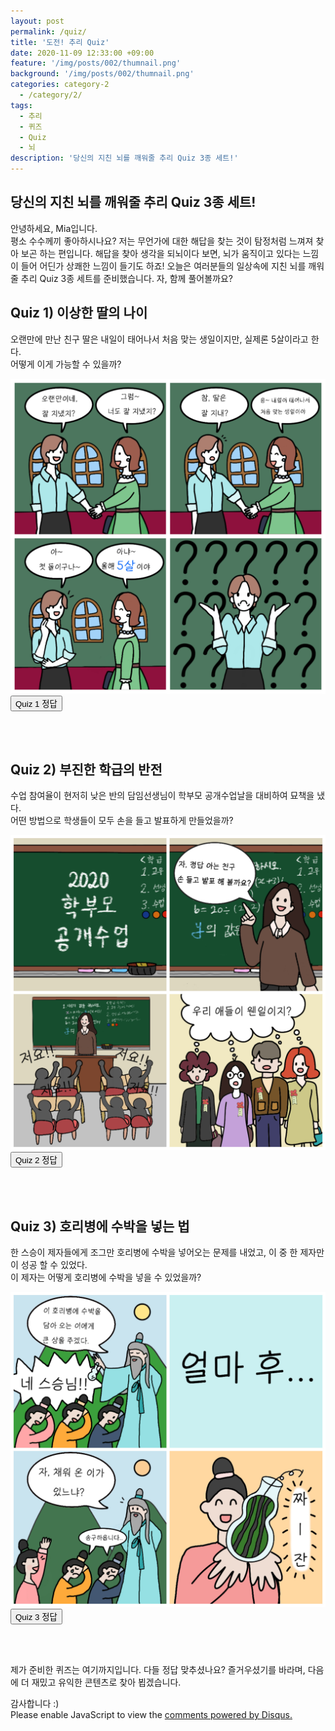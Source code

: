 ```yaml
---
layout: post
permalink: /quiz/
title: '도전! 추리 Quiz'
date: 2020-11-09 12:33:00 +09:00
feature: '/img/posts/002/thumnail.png'
background: '/img/posts/002/thumnail.png'
categories: category-2
  - /category/2/
tags:
  - 추리
  - 퀴즈
  - Quiz
  - 뇌
description: '당신의 지친 뇌를 깨워줄 추리 Quiz 3종 세트!'
---
```

## 당신의 지친 뇌를 깨워줄 추리 Quiz 3종 세트!

<p>안녕하세요, Mia입니다.<br>
평소 수수께끼 좋아하시나요? 저는 무언가에 대한 해답을 찾는 것이 탐정처럼 느껴져 찾아 보곤 하는 편입니다.
해답을 찾아 생각을 되뇌이다 보면, 뇌가 움직이고 있다는 느낌이 들어 어딘가 상쾌한 느낌이 들기도 하죠!
오늘은 여러분들의 일상속에 지친 뇌를 깨워줄 추리 Quiz 3종 세트를 준비했습니다. 자, 함께 풀어볼까요?</p>

<h2>Quiz 1)	이상한 딸의 나이</h2>

<p>오랜만에 만난 친구 딸은 내일이 태어나서 처음 맞는 생일이지만, 실제론 5살이라고 한다.<br>
어떻게 이게 가능할 수 있을까?</p>

![Quiz 1](/img/posts/002/quiz1.jpg)
<br>
<input id="btn1" type="button" value="Quiz 1 정답">
<div id="1"></div>
<script>
    var a = document.getElementById('1');
    var text = function() {
      a.innerHTML = '<p>친구의 딸은 2016년 2월29일 윤년에 태어났기 때문에 2020년 2월 29일이 태어나서 처음 맞는 생일이지만, 실제로는 5살이다.</p>';
      }
    var b = document.querySelector('#btn1');
    b.addEventListener('click', text);
</script>
<br>
<br>

<h2>Quiz 2)	부진한 학급의 반전</h2>

<p>수업 참여율이 현저히 낮은 반의 담임선생님이 학부모 공개수업날을 대비하여 묘책을 냈다.<br>
어떤 방법으로 학생들이 모두 손을 들고 발표하게 만들었을까?</p>

![Quiz 2](/img/posts/002/quiz2.jpg)
<br>
<input id="btn2" type="button" value="Quiz 2 정답">
<div id="2"></div>
<script>
    var c = document.getElementById('2');
    var text = function() {
      c.innerHTML = '<p>선생님이 학생들에게 발표시간에 모두 다 손을 들되, 정답을 아는 학생은 오른손, 모르는 학생은 왼손을 들자고 약속했다. 그 결과 모두가 열심히 참여하는 것 처럼 보이는 반을 보일 수 있었다.</p>';
      }
    var d = document.querySelector('#btn2');
    d.addEventListener('click', text);
</script>
<br>
<br>

<h2>Quiz 3)	호리병에 수박을 넣는 법</h2>

<p>한 스승이 제자들에게 조그만 호리병에 수박을 넣어오는 문제를 내었고, 이 중 한 제자만이 성공 할 수 있었다.<br>
이 제자는 어떻게 호리병에 수박을 넣을 수 있었을까?</p>

![Quiz 3](/img/posts/002/quiz3.jpg)
<br>
<input id="btn3" type="button" value="Quiz 3 정답">
<div id="3"></div>
<script>
    var e = document.getElementById('3');
    var text = function() {
      e.innerHTML = '<p>간단하다. 수박의 종자가 조그만할때 호리병에 넣은 후 자라게 하면 작은 호리병에 꽉 찬 수박을 만들어 낼 수 있다.</p>';
      }
    var f = document.querySelector('#btn3');
    f.addEventListener('click', text);
</script>
<br>
<br>

<p>제가 준비한 퀴즈는 여기까지입니다. 다들 정답 맞추셨나요? 즐거우셨기를 바라며, 다음에 더 재밌고 유익한 콘텐츠로
찾아 뵙겠습니다.</p>
감사합니다 :)


<div id="disqus_thread"></div>
<script>

/**
*  RECOMMENDED CONFIGURATION VARIABLES: EDIT AND UNCOMMENT THE SECTION BELOW TO INSERT DYNAMIC VALUES FROM YOUR PLATFORM OR CMS.
*  LEARN WHY DEFINING THESE VARIABLES IS IMPORTANT: https://disqus.com/admin/universalcode/#configuration-variables*/
/*
var disqus_config = function () {
this.page.url = PAGE_URL;  // Replace PAGE_URL with your page's canonical URL variable
this.page.identifier = PAGE_IDENTIFIER; // Replace PAGE_IDENTIFIER with your page's unique identifier variable
};
*/
(function() { // DON'T EDIT BELOW THIS LINE
var d = document, s = d.createElement('script');
s.src = 'https://mangorany.disqus.com/embed.js';
s.setAttribute('data-timestamp', +new Date());
(d.head || d.body).appendChild(s);
})();
</script>
<noscript>Please enable JavaScript to view the <a href="https://disqus.com/?ref_noscript">comments powered by Disqus.</a></noscript>
